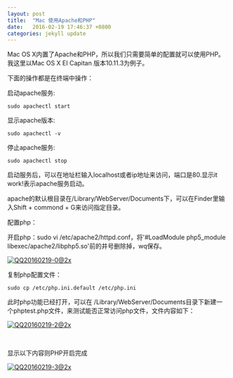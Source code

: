 ```yaml
---
layout: post
title:  "Mac 使用Apache和PHP"
date:   2016-02-19 17:46:37 +0800
categories: jekyll update
---
```


Mac OS X内置了Apache和PHP，所以我们只需要简单的配置就可以使用PHP。我这里以Mac OS X EI Capitan 版本10.11.3为例子。

下面的操作都是在终端中操作：

启动apache服务:
```shell
sudo apachectl start
```

显示apache版本:
```shell
sudo apachectl -v
```

停止apache服务:
```shell
sudo apachectl stop
```

启动服务后，可以在地址栏输入localhost或者ip地址来访问，端口是80.显示it work!表示apache服务启动。

apache的默认根目录在/Library/WebServer/Documents下，可以在Finder里输入Shift + commond + G来访问指定目录。

配置php：

开启php：sudo vi /etc/apache2/httpd.conf，将'#LoadModule php5_module libexec/apache2/libphp5.so'前的井号删除掉，wq保存。

[![QQ20160219-0@2x](http://echo.chenbitao.com/wp-content/uploads/2016/02/QQ20160219-0@2x.png)](http://echo.chenbitao.com/wp-content/uploads/2016/02/QQ20160219-0@2x.png)

复制php配置文件：
```shell
sudo cp /etc/php.ini.default /etc/php.ini
```

此时php功能已经打开，可以在 /Library/WebServer/Documents目录下新建一个phptest.php文件，来测试能否正常访问php文件，文件内容如下：

[![QQ20160219-2@2x](http://echo.chenbitao.com/wp-content/uploads/2016/02/QQ20160219-2@2x.png)](http://echo.chenbitao.com/wp-content/uploads/2016/02/QQ20160219-2@2x.png)

&nbsp;

显示以下内容则PHP开启完成

[![QQ20160219-3@2x](http://echo.chenbitao.com/wp-content/uploads/2016/02/QQ20160219-3@2x.png)](http://echo.chenbitao.com/wp-content/uploads/2016/02/QQ20160219-3@2x.png)
